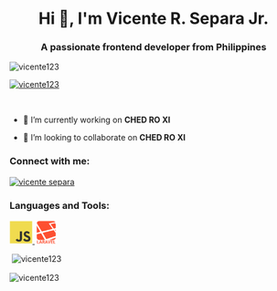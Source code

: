 <h1 align="center">Hi 👋, I'm Vicente R. Separa Jr.</h1>
<h3 align="center">A passionate frontend developer from Philippines</h3>

<p align="left"> <img src="https://komarev.com/ghpvc/?username=vicente123&label=Profile%20views&color=0e75b6&style=flat" alt="vicente123" /> </p>

<p align="left"> <a href="https://github.com/ryo-ma/github-profile-trophy"><img src="https://github-profile-trophy.vercel.app/?username=vicente123" alt="vicente123" /></a> </p>

<p align="left"> <a href="https://twitter.com/" target="blank"><img src="https://img.shields.io/twitter/follow/?logo=twitter&style=for-the-badge" alt="" /></a> </p>

- 🔭 I’m currently working on **CHED RO XI**

- 👯 I’m looking to collaborate on **CHED RO XI**

<h3 align="left">Connect with me:</h3>
<p align="left">
<a href="https://fb.com/vicente separa" target="blank"><img align="center" src="https://raw.githubusercontent.com/rahuldkjain/github-profile-readme-generator/master/src/images/icons/Social/facebook.svg" alt="vicente separa" height="30" width="40" /></a>
</p>

<h3 align="left">Languages and Tools:</h3>
<p align="left"> <a href="https://developer.mozilla.org/en-US/docs/Web/JavaScript" target="_blank" rel="noreferrer"> <img src="https://raw.githubusercontent.com/devicons/devicon/master/icons/javascript/javascript-original.svg" alt="javascript" width="40" height="40"/> </a> <a href="https://laravel.com/" target="_blank" rel="noreferrer"> <img src="https://raw.githubusercontent.com/devicons/devicon/master/icons/laravel/laravel-plain-wordmark.svg" alt="laravel" width="40" height="40"/> </a> </p>



<p>&nbsp;<img align="center" src="https://github-readme-stats.vercel.app/api?username=vicente123&show_icons=true&locale=en" alt="vicente123" /></p>

<p><img align="center" src="https://github-readme-streak-stats.herokuapp.com/?user=vicente123&" alt="vicente123" /></p>
